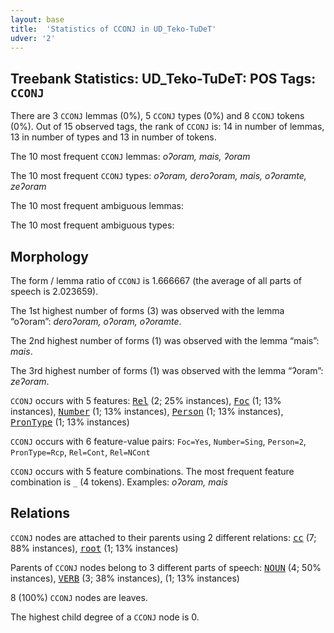 ```yaml
---
layout: base
title:  'Statistics of CCONJ in UD_Teko-TuDeT'
udver: '2'
---
```


## Treebank Statistics: UD_Teko-TuDeT: POS Tags: `CCONJ`

There are 3 `CCONJ` lemmas (0%), 5 `CCONJ` types (0%) and 8 `CCONJ` tokens (0%).
Out of 15 observed tags, the rank of `CCONJ` is: 14 in number of lemmas, 13 in number of types and 13 in number of tokens.

The 10 most frequent `CCONJ` lemmas: <em>oʔoram, mais, ʔoram</em>

The 10 most frequent `CCONJ` types:  <em>oʔoram, deroʔoram, mais, oʔoramte, zeʔoram</em>

The 10 most frequent ambiguous lemmas: 

The 10 most frequent ambiguous types:  



## Morphology

The form / lemma ratio of `CCONJ` is 1.666667 (the average of all parts of speech is 2.023659).

The 1st highest number of forms (3) was observed with the lemma “oʔoram”: <em>deroʔoram, oʔoram, oʔoramte</em>.

The 2nd highest number of forms (1) was observed with the lemma “mais”: <em>mais</em>.

The 3rd highest number of forms (1) was observed with the lemma “ʔoram”: <em>zeʔoram</em>.

`CCONJ` occurs with 5 features: <tt><a href="eme_tudet-feat-Rel.html">Rel</a></tt> (2; 25% instances), <tt><a href="eme_tudet-feat-Foc.html">Foc</a></tt> (1; 13% instances), <tt><a href="eme_tudet-feat-Number.html">Number</a></tt> (1; 13% instances), <tt><a href="eme_tudet-feat-Person.html">Person</a></tt> (1; 13% instances), <tt><a href="eme_tudet-feat-PronType.html">PronType</a></tt> (1; 13% instances)

`CCONJ` occurs with 6 feature-value pairs: `Foc=Yes`, `Number=Sing`, `Person=2`, `PronType=Rcp`, `Rel=Cont`, `Rel=NCont`

`CCONJ` occurs with 5 feature combinations.
The most frequent feature combination is `_` (4 tokens).
Examples: <em>oʔoram, mais</em>


## Relations

`CCONJ` nodes are attached to their parents using 2 different relations: <tt><a href="eme_tudet-dep-cc.html">cc</a></tt> (7; 88% instances), <tt><a href="eme_tudet-dep-root.html">root</a></tt> (1; 13% instances)

Parents of `CCONJ` nodes belong to 3 different parts of speech: <tt><a href="eme_tudet-pos-NOUN.html">NOUN</a></tt> (4; 50% instances), <tt><a href="eme_tudet-pos-VERB.html">VERB</a></tt> (3; 38% instances),  (1; 13% instances)

8 (100%) `CCONJ` nodes are leaves.

The highest child degree of a `CCONJ` node is 0.

